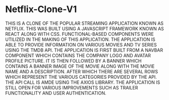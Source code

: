 # Netflix-Clone-V1

THIS IS A CLONE OF THE POPULAR STREAMING APPLICATION KNOWN AS NETFLIX.
THIS WAS BUILT USING A JAVASCRIPT FRAMEWORK KNOWN AS REACT ALONG WITH CSS.
FUNCTIONAL-BASED COMPONENTS WERE UTILIZED IN THE MAKING OF THIS APPLICATION.
THE APPLICATION IS ABLE TO PROVIDE INFORMATION ON VARIOUS MOVIES AND TV SERIES USING THE TMDB API.
THE APPLICATION IS FIRST BUILT FROM A NAVBAR COMPONENT WHICH CONTAINS THE COMPANY LOGO AND AVATAR PROFILE PICTURE.
IT IS THEN FOLLOWED BY A BANNER WHICH CONTAINS A BANNER IMAGE OF THE MOVIE ALONG WITH THE MOVIE NAME AND A DESCRIPTION.
AFTER WHICH THERE ARE SEVERAL ROWS WHICH REPRESENT THE VARIOUS CATEGORIES PROVIDED BY THE API.
THE API CALL IS AMDE USING THE AXIOS LIBRARY.
THE APPLICATION IS STILL OPEN FOR VARIOUS IMPROVEMENTS SUCH AS TRAILER FUNCTIONALITY AND USER AUTHENTICATION.
